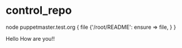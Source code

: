 # control_repo

node puppetmaster.test.org {
  file {'/root/README':
    ensure => file,
  }
}

Hello How are you!!

